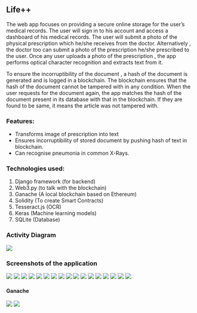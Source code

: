 ﻿## Life++
The web app focuses on providing a secure online storage for the user’s medical records. The user will sign in to his account and access a dashboard of his medical records. The user will submit a photo of the physical prescription which he/she receives from the doctor. Alternatively , the doctor too can submit a photo of the prescription he/she prescribed to the user. Once any user uploads a photo of the prescription , the app performs optical character recognition and extracts text from it.

To ensure the incorruptibility of the document , a hash of the document is generated and is logged in a blockchain. The blockchain ensures that the hash of the document cannot be tampered with in any condition. When the user requests for the document again, the app matches the hash of the document present in its database with that in the blockchain. If they are found to be same, it means the article was not tampered with.

### Features:
-   Transforms image of prescription into text
-   Ensures incorruptibility of stored document by pushing hash of text in blockchain.
-   Can recognise pneumonia in common X-Rays.

### Technologies used:

1.  Django framework (for backend)
2.  Web3.py (to talk with the blockchain)
3.  Ganache (A local blockchain based on Ethereum)
4.  Solidity (To create Smart Contracts)
5.  Tesseract.js (OCR)
6.  Keras (Machine learning models)
7.  SQLite (Database)

### Activity Diagram

<img src = "https://github.com/shlokashah/life_plus_plus/blob/master/docs/activity.PNG">

### Screenshots of the application

<img src = "https://github.com/shlokashah/life_plus_plus/blob/master/docs/1.png">
<img src = "https://github.com/shlokashah/life_plus_plus/blob/master/docs/2.png">
<img src = "https://github.com/shlokashah/life_plus_plus/blob/master/docs/3.png">
<img src = "https://github.com/shlokashah/life_plus_plus/blob/master/docs/4.png">
<img src = "https://github.com/shlokashah/life_plus_plus/blob/master/docs/7.png">
<img src = "https://github.com/shlokashah/life_plus_plus/blob/master/docs/8.png">
<img src = "https://github.com/shlokashah/life_plus_plus/blob/master/docs/11.png">
<img src = "https://github.com/shlokashah/life_plus_plus/blob/master/docs/9.png">
<img src = "https://github.com/shlokashah/life_plus_plus/blob/master/docs/10.png">
<img src = "https://github.com/shlokashah/life_plus_plus/blob/master/docs/12.png">
<img src = "https://github.com/shlokashah/life_plus_plus/blob/master/docs/13.png">
<img src = "https://github.com/shlokashah/life_plus_plus/blob/master/docs/18.png">
<img src = "https://github.com/shlokashah/life_plus_plus/blob/master/docs/14.png">
<img src = "https://github.com/shlokashah/life_plus_plus/blob/master/docs/6.png">
<img src = "https://github.com/shlokashah/life_plus_plus/blob/master/docs/5.png">
<img src = "https://github.com/shlokashah/life_plus_plus/blob/master/docs/15.png">
<img src = "https://github.com/shlokashah/life_plus_plus/blob/master/docs/17.png">

#### Ganache 
<img src = "https://github.com/shlokashah/life_plus_plus/blob/master/docs/19.png">
<img src = "https://github.com/shlokashah/life_plus_plus/blob/master/docs/20.png">

